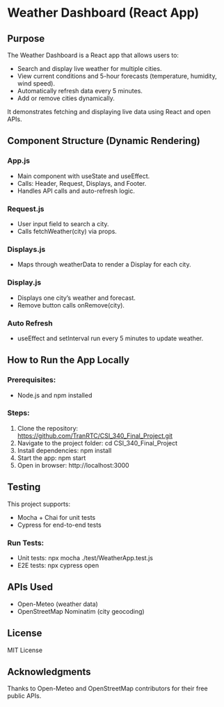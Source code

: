 # Weather Dashboard (React App)

## Purpose
The Weather Dashboard is a React app that allows users to:
- Search and display live weather for multiple cities.
- View current conditions and 5-hour forecasts (temperature, humidity, wind speed).
- Automatically refresh data every 5 minutes.
- Add or remove cities dynamically.

It demonstrates fetching and displaying live data using React and open APIs.

## Component Structure (Dynamic Rendering)

### App.js
- Main component with useState and useEffect.
- Calls: Header, Request, Displays, and Footer.
- Handles API calls and auto-refresh logic.

### Request.js
- User input field to search a city.
- Calls fetchWeather(city) via props.

### Displays.js
- Maps through weatherData to render a Display for each city.

### Display.js
- Displays one city’s weather and forecast.
- Remove button calls onRemove(city).

### Auto Refresh
- useEffect and setInterval run every 5 minutes to update weather.

## How to Run the App Locally

### Prerequisites:
- Node.js and npm installed

### Steps:
1. Clone the repository:
   https://github.com/TranRTC/CSI_340_Final_Project.git
2. Navigate to the project folder:
   cd CSI_340_Final_Project
3. Install dependencies:
   npm install
4. Start the app:
   npm start
5. Open in browser:
   http://localhost:3000

## Testing

This project supports:
- Mocha + Chai for unit tests
- Cypress for end-to-end tests

### Run Tests:
- Unit tests:
  npx mocha ./test/WeatherApp.test.js
- E2E tests:
  npx cypress open

## APIs Used
- Open-Meteo (weather data)
- OpenStreetMap Nominatim (city geocoding)

## License
MIT License

## Acknowledgments
Thanks to Open-Meteo and OpenStreetMap contributors for their free public APIs.

